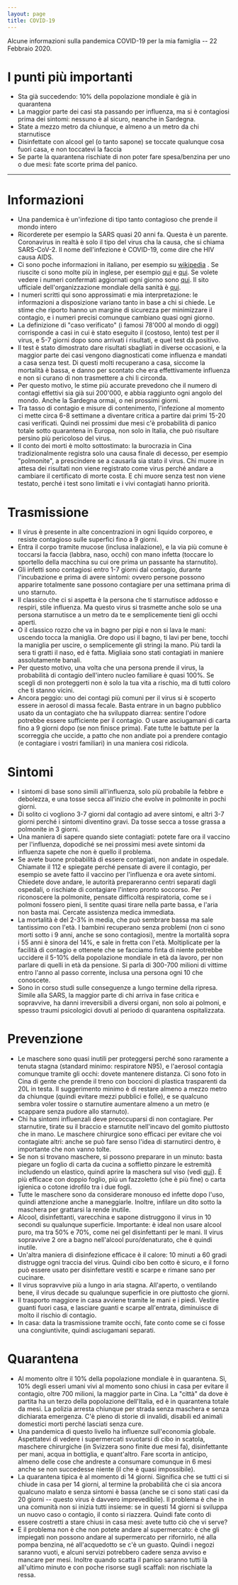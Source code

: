 ```yaml
---
layout: page
title: COVID-19
---
```


Alcune informazioni sulla pandemica COVID-19 per la mia famiglia -- 22 Febbraio 2020.

# I punti più importanti
- Sta già succedendo: 10% della popolazione mondiale è già in quarantena
- La maggior parte dei casi sta passando per influenza, ma si è contagiosi prima dei sintomi: nessuno è al sicuro, neanche in Sardegna.
- State a mezzo metro da chiunque, e almeno a un metro da chi starnutisce
- Disinfettate con alcool gel (o tanto sapone) se toccate qualunque cosa fuori casa, e non toccatevi la faccia
- Se parte la quarantena rischiate di non poter fare spesa/benzina per uno o due mesi: fate scorte prima del panico.

*******

# Informazioni
- Una pandemica è un'infezione di tipo tanto contagioso che prende il mondo intero
- Ricorderete per esempio la SARS quasi 20 anni fa. Questa è un parente. Coronavirus in realtà è solo il tipo del virus cha la causa, che si chiama SARS-CoV-2. Il nome dell'infezione è COVID-19, come dire che HIV causa AIDS.
- Ci sono poche informazioni in italiano, per esempio su [wikipedia](https://it.wikipedia.org/wiki/COVID-19) . Se riuscite ci sono molte più in inglese, per esempio [qui](https://www.reddit.com/r/Coronavirus/) e [qui](https://www.reddit.com/r/COVID19/). Se volete vedere i numeri confermati aggiornati ogni giorno sono [qui](https://gisanddata.maps.arcgis.com/apps/opsdashboard/index.html#/bda7594740fd40299423467b48e9ecf6). Il sito ufficiale dell'organizzazione mondiale della sanità è [qui](https://www.who.int/emergencies/diseases/novel-coronavirus-2019).
- I numeri scritti qui sono approssimati e mia interpretazione: le informazioni a disposizione variano tanto in base a chi si chiede. Le stime che riporto hanno un margine di sicurezza per minimizzare il contagio, e i numeri precisi comunque cambiano quasi ogni giorno.
- La definizione di "caso verificato" (i famosi 78'000 al mondo di oggi) corrisponde a casi in cui è stato eseguito il (costoso, lento) test per il virus, e 5-7 giorni dopo sono arrivati i risultati, e quel test dà positivo.
- Il test è stato dimostrato dare risultati sbagliati in diverse occasioni, e la maggior parte dei casi vengono diagnosticati come influenza e mandati a casa senza test. Di questi molti recuperano a casa, siccome la mortalità è bassa, e danno per scontato che era effettivamente influenza e non si curano di non trasmettere a chi li circonda.
- Per questo motivo, le stime più accurate prevedono che il numero di contagi effettivi sia già sui 200'000, e abbia raggiunto ogni angolo del mondo. Anche la Sardegna ormai, o nei prossimi giorni.
- Tra tasso di contagio e misure di contenimento, l'infezione al momento ci mette circa 6-8 settimane a diventare critica a partire dai primi 15-20 casi verificati. Quindi nei prossimi due mesi c'è probabilità di panico totale sotto quarantena in Europa, non solo in Italia, che può risultare persino più pericoloso del virus.
- Il conto dei morti è molto sottostimato: la burocrazia in Cina tradizionalmente registra solo una causa finale di decesso, per esempio "polmonite", a prescindere se a causarla sia stato il virus. Chi muore in attesa dei risultati non viene registrato come virus perché andare a cambiare il certificato di morte costa. E chi muore senza test non viene testato, perché i test sono limitati e i vivi contagiati hanno priorità.

# Trasmissione
- Il virus è presente in alte concentrazioni in ogni liquido corporeo, e resiste contagioso sulle superfici fino a 9 giorni.
- Entra il corpo tramite mucose (inclusa inalazione), e la via più comune è toccarsi la faccia (labbra, naso, occhi) con mano infetta (toccare lo sportello della macchina su cui ore prima un passante ha starnutito).
- Gli infetti sono contagiosi entro 1-7 giorni dal contagio, durante l'incubazione e prima di avere sintomi: ovvero persone possono apparire totalmente sane possono contagiare per una settimana prima di uno starnuto.
- Il classico che ci si aspetta è la persona che ti starnutisce addosso e respiri, stile influenza. Ma questo virus si trasmette anche solo se una persona starnutisce a un metro da te e semplicemente tieni gli occhi aperti.
- O il classico rozzo che va in bagno per pipì e non si lava le mani: uscendo tocca la maniglia. Ore dopo usi il bagno, ti lavi per bene, tocchi la maniglia per uscire, o semplicemente gli stringi la mano. Più tardi la sera ti gratti il naso, ed è fatta. Migliaia sono stati contagiati in maniere assolutamente banali.
- Per questo motivo, una volta che una persona prende il virus, la probabilità di contagio dell'intero nucleo familiare è quasi 100%. Se scegli di non proteggerti non è solo la tua vita a rischio, ma di tutti coloro che ti stanno vicini.
- Ancora peggio: uno dei contagi più comuni per il virus si è scoperto essere in aerosol di massa fecale. Basta entrare in un bagno pubblico usato da un contagiato che ha sviluppato diarrea: sentire l'odore potrebbe essere sufficiente per il contagio. O usare asciugamani di carta fino a 9 giorni dopo (se non finisce prima). Fate tutte le battute per la scorreggia che uccide, a patto che non andiate poi a prendere contagio (e contagiare i vostri familiari) in una maniera così ridicola.

# Sintomi
- I sintomi di base sono simili all'influenza, solo più probabile la febbre e debolezza, e una tosse secca all'inizio che evolve in polmonite in pochi giorni.
- Di solito ci vogliono 3-7 giorni dal contagio ad avere sintomi, e altri 3-7 giorni perché i sintomi diventino gravi. Da tosse secca a tosse grassa a polmonite in 3 giorni.
- Una maniera di sapere quando siete contagiati: potete fare ora il vaccino per l'influenza, dopodiché se nei prossimi mesi avete sintomi da influenza sapete che non è quello il problema.
- Se avete buone probabilità di essere contagiati, non andate in ospedale. Chiamate il 112 e spiegate perché pensate di avere il contagio, per esempio se avete fatto il vaccino per l'influenza e ora avete sintomi. Chiedete dove andare, le autorità prepareranno centri separati dagli ospedali, o rischiate di contagiare l'intero pronto soccorso. Per riconoscere la polmonite, pensate difficoltà respiratoria, come se i polmoni fossero pieni, li sentite quasi tirare nella parte bassa, e l'aria non basta mai. Cercate assistenza medica immediata.
- La mortalità è del 2-3% in media, che può sembrare bassa ma sale tantissimo con l'età. I bambini recuperano senza problemi (non ci sono morti sotto i 9 anni, anche se sono contagiosi), mentre la mortalità sopra i 55 anni è sinora del 14%, e sale in fretta con l'età. Moltiplicate per la facilità di contagio e ottenete che se facciamo finta di niente potrebbe uccidere il 5-10% della popolazione mondiale in età da lavoro, per non parlare di quelli in età da pensione. Si parla di 300-700 milioni di vittime entro l'anno al passo corrente, inclusa una persona ogni 10 che conoscete.
- Sono in corso studi sulle conseguenze a lungo termine della ripresa. Simile alla SARS, la maggior parte di chi arriva in fase critica e sopravvive, ha danni irreversibili a diversi organi, non solo ai polmoni, e spesso traumi psicologici dovuti al periodo di quarantena ospitalizzata.

# Prevenzione
- Le maschere sono quasi inutili per proteggersi perché sono raramente a tenuta stagna (standard minimo: respiratore N95), e l'aerosol contagia comunque tramite gli occhi: dovete mantenere distanza. Ci sono foto in Cina di gente che prende il treno con boccioni di plastica trasparenti da 20L in testa. Il suggerimento minimo è di restare almeno a mezzo metro da chiunque (quindi evitare mezzi pubblici e folle), e se qualcuno sembra voler tossire o starnutire aumentare almeno a un metro (e scappare senza pudore allo starnuto).
- Chi ha sintomi influenzali deve preoccuparsi di non contagiare. Per starnutire, tirate su il braccio e starnutite nell'incavo del gomito piuttosto che in mano. Le maschere chirurgice sono efficaci per evitare che voi contagiate altri: anche se può fare senso l'idea di starnutirci dentro, è importante che non vanno tolte.
- Se non si trovano maschere, si possono preparare in un minuto: basta piegare un foglio di carta da cucina a soffietto pinzare le estremità includendo un elastico, quindi aprire la maschera sul viso (vedi [qui](https://japantoday.com/category/features/health/make-it-yourself-mask-technique-gets-new-interest-as-coronavirus-fears-cause-shortage-in-japan)). È più efficace con doppio foglio, più un fazzoletto (che è più fine) o carta igienica o cotone idrofilo tra i due fogli.
- Tutte le maschere sono da considerare monouso ed infette dopo l'uso, quindi attenzione anche a maneggiarle. Inoltre, infilare un dito sotto la maschera per grattarsi la rende inutile.
- Alcool, disinfettanti, varecchina e sapone distruggono il virus in 10 secondi su qualunque superficie. Importante: è ideal non usare alcool puro, ma tra 50% e 70%, come nei gel disinfettanti per le mani. Il virus sopravvive 2 ore a bagno nell'alcool puro/denaturato, che è quindi inutile. 
- Un'altra maniera di disinfezione efficace è il calore: 10 minuti a 60 gradi distrugge ogni traccia del virus. Quindi cibo ben cotto è sicuro, e il forno può essere usato per disinfettare vestiti e scarpe e rimane sano per cucinare.
- Il virus sopravvive più a lungo in aria stagna. All'aperto, o ventilando bene, il virus decade su qualunque superficie in ore piuttosto che giorni.
- Il trasporto maggiore in casa avviene tramite le mani e i piedi. Vestire guanti fuori casa, e lasciare guanti e scarpe all'entrata, diminuisce di molto il rischio di contagio.
- In casa: data la trasmissione tramite occhi, fate conto come se ci fosse una congiuntivite, quindi asciugamani separati.

# Quarantena
- Al momento oltre il 10% della popolazione mondiale è in quarantena. Sì, 10% degli esseri umani vivi al momento sono chiusi in casa per evitare il contagio, oltre 700 milioni, la maggior parte in Cina. La "città" da dove è partita ha un terzo della popolazione dell'Italia, ed è in quarantena totale da mesi. La polizia arresta chiunque per strada senza maschera e senza dichiarata emergenza. C'è pieno di storie di invalidi, disabili ed animali domestici morti perché lasciati senza cure.
- Una pandemica di questo livello ha influenze sull'economia globale. Aspettatevi di vedere i supermercati svuotarsi di cibo in scatola, maschere chirurgiche (in Svizzera sono finite due mesi fa), disinfettante per mani, acqua in bottiglia, e quant'altro. Fare scorta in anticipo, almeno delle cose che andreste a consumare comunque in 6 mesi anche se non succedesse niente (il che è quasi impossibile).
- La quarantena tipica è al momento di 14 giorni. Significa che se tutti ci si chiude in casa per 14 giorni, al termine la probabilità che ci sia ancora qualcuno malato e senza sintomi è bassa (anche se ci sono stati casi da 20 giorni -- questo virus è davvero imprevedibile). Il problema è che in una comunità non si inizia tutti insieme: se in questi 14 giorni si sviluppa un nuovo caso o contagio, il conto si riazzera. Quindi fate conto di essere costretti a stare chiusi in casa mesi: avete tutto ciò che vi serve?
- E il problema non è che non potete andare al supermercato: è che gli impiegati non possono andare al supermercato per rifornirlo, né alla pompa benzina, né all'acquedotto se c'è un guasto. Quindi i negozi saranno vuoti, e alcuni servizi potrebbero cadere senza avviso e mancare per mesi. Inoltre quando scatta il panico saranno tutti là all'ultimo minuto e con poche risorse sugli scaffali: non rischiate la ressa.
